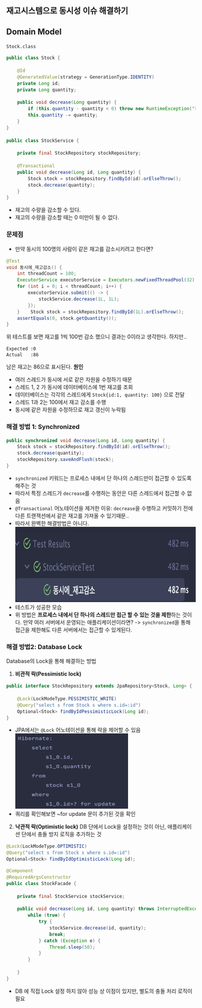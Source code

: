 ## 재고시스템으로 동시성 이슈 해결하기
## Domain Model
`Stock.class`
```java
public class Stock {  
  
    @Id  
    @GeneratedValue(strategy = GenerationType.IDENTITY)  
    private Long id;  
    private Long quantity;  
  
    public void decrease(Long quantity) {  
        if (this.quantity - quantity < 0) throw new RuntimeException("재고는 0 미만이 될 수 없습니다.");  
        this.quantity -= quantity;  
    }  
}

public class StockService {  
  
    private final StockRepository stockRepository;  

	@Transactional
    public void decrease(Long id, Long quantity) {  
        Stock stock = stockRepository.findById(id).orElseThrow();  
        stock.decrease(quantity);  
    }  
}
```
- 재고의 수량을 감소할 수 있다.
- 재고의 수량을 감소할 때는 0 미만이 될 수 없다.

### 문제점
- 만약 동시의 100명의 사람이 같은 재고를 감소시키려고 한다면?
```java
@Test  
void 동시에_재고감소() {  
    int threadCount = 100;  
    ExecutorService executorService = Executors.newFixedThreadPool(32);  
    for (int i = 0; i < threadCount; i++) {  
        executorService.submit(() -> {  
            stockService.decrease(1L, 1L);  
        });  
    }    Stock stock = stockRepository.findById(1L).orElseThrow();  
    assertEquals(0, stock.getQuantity());  
}
```
위 테스트를 보면 재고를 1씩 100번 감소 했으니 결과는 0이라고 생각한다. 하지만..
```text
Expected :0
Actual   :86
```
남은 재고는 86으로 표시된다.
**원인**
- 여러 스레드가 동시에 서로 같은 자원을 수정하기 때문
- 스레드 1, 2 가 동시에 데이터베이스에 1번 재고를 조회
- 데이터베이스는 각각의 스레드에게 `Stock{id:1, quantity: 100}` 으로 전달
- 스레드 1과 2는 100에서 재고 감소를 수행
- 동시에 같은 자원을 수정하므로 재고 갱신이 누락됨
### 해결 방법 1: Synchronized
```java
public synchronized void decrease(Long id, Long quantity) {  
    Stock stock = stockRepository.findById(id).orElseThrow();  
    stock.decrease(quantity);  
	stockRepository.saveAndFlush(stock);
}
```
- `synchronized` 키워드는 프로세스 내에서 단 하나의 스레드만이 접근할 수 있도록 해주는 것
- 따라서 특정 스레드가 `decrease`를 수행하는 동안은 다른 스레드에서 접근할 수 없음
- `@Transactional` 어노테이션을 제거한 이유: `decrease`을 수행하고 커밋하기 전에 다른 트랜잭션에서 같은 재고를 가져올 수 있기때문..
- 따라서 완벽한 해결방법은 아니다.
  <div>
    <img src="../../../images/stock1.png" style="height: 200px; width: 500px;"/>
  </div>
- 테스트가 성공한 모습
- 위 방법은 **프로세스 내에서 단 하나의 스레드만 접근 할 수 있는 것을 제한**하는 것이다. 만약 여러 서버에서 운영되는 애플리케이션이라면? -> `synchronized`을 통해 접근을 제한해도 다른 서버에서는 접근할 수 있게된다.
### 해결 방법2: Database Lock
Database의 Lock을 통해 해결하는 방법
1. **비관적 락(Pessimistic lock)**
```java
public interface StockRepository extends JpaRepository<Stock, Long> {  
  
    @Lock(LockModeType.PESSIMISTIC_WRITE)  
    @Query("select s from Stock s where s.id=:id")  
    Optional<Stock> findByIdPessimisticLock(Long id);  
}
```
- JPA에서는 `@Lock` 어노테이션을 통해 락을 제어할 수 있음
  <div>
    <img src="../../../images/stock2.png" style="height: 200px; width: 300px;"/>
  </div>
- 쿼리를 확인해보면 ~for update 문이 추가된 것을 확인
2. **낙관적 락(Optimistic lock)**
   DB 단에서 Lock을 설정하는 것이 아닌, 애플리케이션 단에서 충돌 방지 로직을 추가하는 것
```java
@Lock(LockModeType.OPTIMISTIC)  
@Query("select s from Stock s where s.id=:id")  
Optional<Stock> findByIdOptimisticLock(Long id);
```
```java
@Component  
@RequiredArgsConstructor  
public class StockFacade {  
  
    private final StockService stockService;  
  
    public void decrease(Long id, Long quantity) throws InterruptedException {  
        while (true) {  
            try {  
                stockService.decrease(id, quantity);  
                break;  
            } catch (Exception e) {  
                Thread.sleep(50);  
            }  
        }  
  
    }  
}
```
- DB 에 직접 Lock 설정 하지 않아 성능 상 이점이 있지만, 별도의 충돌 처리 로직이 필요

